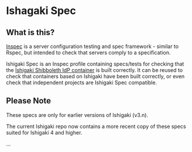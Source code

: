 # Ishagaki Spec

## What is this?
[Inspec](https://www.inspec.io/) is a server configuration testing and spec framework -
 similar to Rspec, but intended to check that servers comply to a specification.

Ishigaki Spec is an Inspec profile containing specs/tests for checking that the [Ishigaki
 Shibboleth IdP container](https://github.com/Digital-Identity-Labs/ishigaki) is built correctly. It can be reused to check that
 containers based on Ishigaki have been built correctly, or even check that independent projects are 
 Ishigaki Spec compatible.
 
## Please Note

These specs are only for earlier versions of Ishigaki (v3.n).

The current Ishigaki repo now contains a more recent copy of these specs suited for Ishigaki 4 and higher. 
 
 ...
